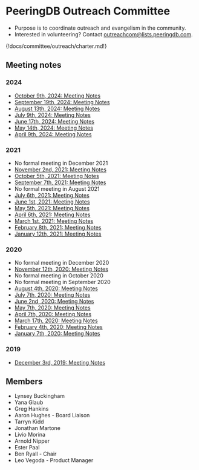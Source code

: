 # PeeringDB Outreach Committee

- Purpose is to coordinate outreach and evangelism in the community.
- Interested in volunteering? Contact [outreachcom@lists.peeringdb.com](mailto:outreachcom@lists.peeringdb.com).

{!docs/committee/outreach/charter.md!}

## Meeting notes

### 2024

- [October 9th, 2024: Meeting Notes](notes/2024-10-09_Outreach_Committee_Notes.pdf)
- [September 19th, 2024: Meeting Notes](notes/2024-09-19_Outreach_Committee_Notes.pdf)
- [August 13th, 2024: Meeting Notes](notes/2024-08-13_Outreach_Committee_Notes.pdf)
- [July 9th, 2024: Meeting Notes](notes/2024-07-09_Outreach_Committee_Notes.pdf)
- [June 17th, 2024: Meeting Notes](notes/2024-06-17_Outreach_Committee_Notes.pdf)
- [May 14th, 2024: Meeting Notes](notes/2024-05-14_Outreach_Committee_Notes.pdf)
- [April 9th, 2024: Meeting Notes](notes/2024-04-09_Outreach_Committee_Notes.pdf)

### 2021

- No formal meeting in December 2021
- [November 2nd, 2021: Meeting Notes](notes/2021-11-02_Outreach_Committee_Notes.pdf)
- [October 5th, 2021: Meeting Notes](notes/2021-10-05_Outreach_Committee_Notes.pdf)
- [September 7th, 2021: Meeting Notes](notes/2021-09-07_Outreach_Committee_Notes.pdf)
- No formal meeting in August 2021
- [July 6th, 2021: Meeting Notes](notes/2021-07-06_Outreach_Committee_Notes.pdf)
- [June 1st, 2021: Meeting Notes](notes/2021-06-01_Outreach_Committee_Notes.pdf)
- [May 5th, 2021: Meeting Notes](notes/2021-05-04_Outreach_Committee_Notes.pdf)
- [April 6th, 2021: Meeting Notes](notes/2021-04-06_Outreach_Committee_Notes.pdf)
- [March 1st, 2021: Meeting Notes](notes/2021-03-01_Outreach_Committee_Notes.pdf)
- [February 8th, 2021: Meeting Notes](notes/2021-02-08_Outreach_Committee_Notes.pdf)
- [January 12th, 2021: Meeting Notes](notes/2021-01-12_Outreach_Committee_Notes.pdf)

### 2020

- No formal meeting in December 2020
- [November 12th, 2020: Meeting Notes](notes/2020-11-12_Outreach_Committee_Notes.pdf)
- No formal meeting in October 2020
- No formal meeting in September 2020
- [August 4th, 2020: Meeting Notes](notes/2020-08-04_Outreach_Committee_Notes.pdf)
- [July 7th, 2020: Meeting Notes](notes/2020-07-07_Outreach_Committee_Notes.pdf)
- [June 2nd, 2020: Meeting Notes](notes/2020-06-02_Outreach_Committee_Notes.pdf)
- [May 7th, 2020: Meeting Notes](notes/2020-05-07_Outreach_Committee_Notes.pdf)
- [April 7th, 2020: Meeting Notes](notes/2020-04-07_Outreach_Committee_Notes.pdf)
- [March 17th, 2020: Meeting Notes](notes/2020-03-17_Outreach_Committee_Notes.pdf)
- [February 4th, 2020: Meeting Notes](notes/2020-02-04_Outreach_Committee_Notes.pdf)
- [January 7th, 2020: Meeting Notes](notes/2020-01-07_Outreach_Committee_Notes.pdf)

### 2019

- [December 3rd, 2019: Meeting Notes](notes/2019-12-03_Outreach_Committee_Notes.pdf)

## Members

- Lynsey Buckingham
- Yana Glaub
- Greg Hankins
- Aaron Hughes - Board Liaison
- Tarryn Kidd
- Jonathan Martone
- Livio Morina
- Arnold Nipper
- Ester Paal
- Ben Ryall - Chair
- Leo Vegoda - Product Manager
